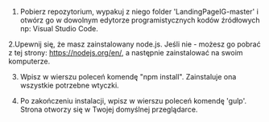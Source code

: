 1. Pobierz repozytorium, wypakuj z niego folder 'LandingPageIG-master' i otwórz go w dowolnym edytorze programistycznych kodów źródłowych np: Visual Studio Code.

2.Upewnij się, że masz zainstalowany node.js. Jeśli nie - możesz go pobrać z tej strony: https://nodejs.org/en/, 
a następnie zainstalować na swoim komputerze.

3. Wpisz w wierszu poleceń komendę "npm install". Zainstaluje ona wszystkie potrzebne wtyczki.

4. Po zakończeniu instalacji, wpisz w wierszu poleceń komendę 'gulp'. Strona otworzy się w Twojej domyślnej przeglądarce.
